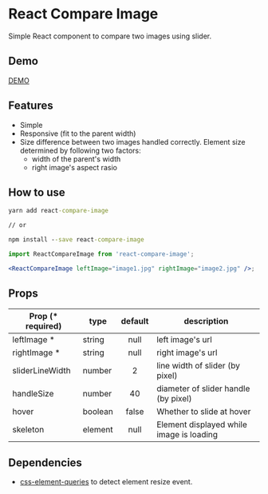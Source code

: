 # React Compare Image

Simple React component to compare two images using slider.

## Demo

[DEMO](https://react-compare-image.yuuniworks.com/)

## Features

- Simple
- Responsive (fit to the parent width)
- Size difference between two images handled correctly. Element size determined by following two factors:
  - width of the parent's width
  - right image's aspect rasio

## How to use

```cmd
yarn add react-compare-image

// or

npm install --save react-compare-image
```

```jsx
import ReactCompareImage from 'react-compare-image';

<ReactCompareImage leftImage="image1.jpg" rightImage="image2.jpg" />;
```

## Props

| Prop (\* required) | type    | default | description                              |
| ------------------ | ------- | :-----: | ---------------------------------------- |
| leftImage \*       | string  |  null   | left image's url                         |
| rightImage \*      | string  |  null   | right image's url                        |
| sliderLineWidth    | number  |    2    | line width of slider (by pixel)          |
| handleSize         | number  |   40    | diameter of slider handle (by pixel)     |
| hover              | boolean |  false  | Whether to slide at hover                |
| skeleton           | element |  null   | Element displayed while image is loading |

## Dependencies

- [css-element-queries](https://github.com/marcj/css-element-queries) to detect element resize event.
